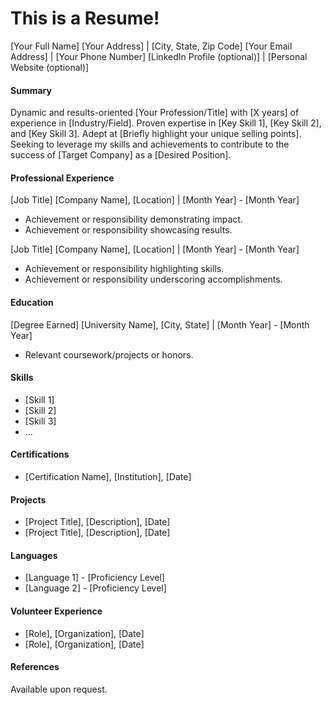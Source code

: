# This is a Resume!

[Your Full Name]
[Your Address] | [City, State, Zip Code]
[Your Email Address] | [Your Phone Number]
[LinkedIn Profile (optional)] | [Personal Website (optional)]

#### Summary
Dynamic and results-oriented [Your Profession/Title] with [X years] of experience in [Industry/Field]. Proven expertise in [Key Skill 1], [Key Skill 2], and [Key Skill 3]. Adept at [Briefly highlight your unique selling points]. Seeking to leverage my skills and achievements to contribute to the success of [Target Company] as a [Desired Position].

#### Professional Experience
[Job Title]
[Company Name], [Location] | [Month Year] - [Month Year]

- Achievement or responsibility demonstrating impact.
- Achievement or responsibility showcasing results.

[Job Title]
[Company Name], [Location] | [Month Year] - [Month Year]

- Achievement or responsibility highlighting skills.
- Achievement or responsibility underscoring accomplishments.

#### Education
[Degree Earned]
[University Name], [City, State] | [Month Year] - [Month Year]

- Relevant coursework/projects or honors.

#### Skills
- [Skill 1]
- [Skill 2]
- [Skill 3]
- ...

#### Certifications
- [Certification Name], [Institution], [Date]

#### Projects
- [Project Title], [Description], [Date]
- [Project Title], [Description], [Date]

#### Languages
- [Language 1] - [Proficiency Level]
- [Language 2] - [Proficiency Level]

#### Volunteer Experience
- [Role], [Organization], [Date]
- [Role], [Organization], [Date]

#### References
Available upon request.